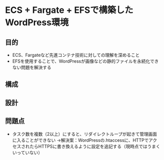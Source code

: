# ECS + Fargate + EFSで構築したWordPress環境
## 目的
- ECS、Fargateなど先進コンテナ技術に対しての理解を深めること
- EFSを使用することで、WordPressが画像などの静的ファイルを永続化できない問題を解決する

## 構成

## 設計

## 問題点
- タスク数を複数（2以上）にすると、リダイレクトループが起きて管理画面に入ることができない
→解決案：WordPressの.htaccessに、HTTPでアクセスされたらHTTPSに書き換えるように設定を追記する（現時点ではうまくいっていない）
